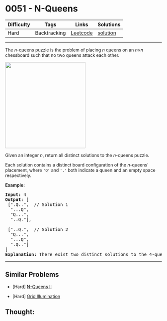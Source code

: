 # 0051 - N-Queens

Difficulty  | Tags | Links | Solutions
----------- | ---- | ----- | -----
Hard | Backtracking | [Leetcode](https://leetcode.com/problems/n-queens) | [solution](https://leetcode.com/problems/n-queens/solution/)


-----------

<p>The <em>n</em>-queens puzzle is the problem of placing <em>n</em> queens on an <em>n</em>&times;<em>n</em> chessboard such that no two queens attack each other.</p>

<p><img alt="" src="https://assets.leetcode.com/uploads/2018/10/12/8-queens.png" style="width: 258px; height: 276px;" /></p>

<p>Given an integer <em>n</em>, return all distinct solutions to the <em>n</em>-queens puzzle.</p>

<p>Each solution contains a distinct board configuration of the <em>n</em>-queens&#39; placement, where <code>&#39;Q&#39;</code> and <code>&#39;.&#39;</code> both indicate a queen and an empty space respectively.</p>

<p><strong>Example:</strong></p>

<pre>
<strong>Input:</strong> 4
<strong>Output:</strong> [
 [&quot;.Q..&quot;,  // Solution 1
  &quot;...Q&quot;,
  &quot;Q...&quot;,
  &quot;..Q.&quot;],

 [&quot;..Q.&quot;,  // Solution 2
  &quot;Q...&quot;,
  &quot;...Q&quot;,
  &quot;.Q..&quot;]
]
<strong>Explanation:</strong> There exist two distinct solutions to the 4-queens puzzle as shown above.
</pre>


-----------


## Similar Problems

- [Hard] [N-Queens II](n-queens-ii)

- [Hard] [Grid Illumination](grid-illumination)




## Thought:
